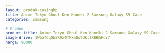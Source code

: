 ```yaml
---
layout: produk-casinghp
title: Anime Tokyo Ghoul Ken Kaneki 2 Samsung Galaxy S9 Case
categories: samsung

# Produk
product-title: Anime Tokyo Ghoul Ken Kaneki 2 Samsung Galaxy S9 Case
image-drive: 1WbaTCqDb5R9z4TPxmDo9UklfXBHhFci7
harga: 90000
---
```

